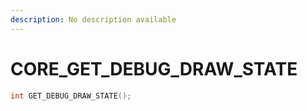 ```yaml
---
description: No description available 
---
```


# CORE\_GET_DEBUG_DRAW_STATE

```cpp
int GET_DEBUG_DRAW_STATE();
```